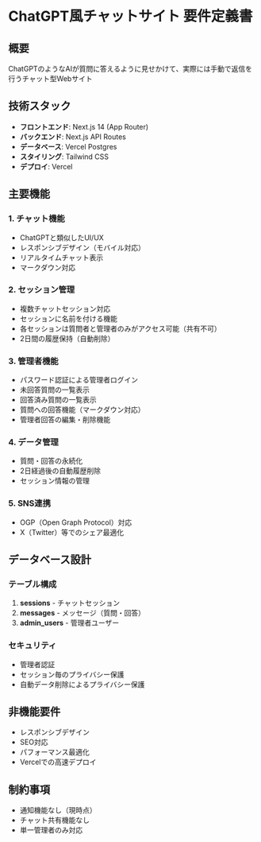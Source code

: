 # ChatGPT風チャットサイト 要件定義書

## 概要
ChatGPTのようなAIが質問に答えるように見せかけて、実際には手動で返信を行うチャット型Webサイト

## 技術スタック
- **フロントエンド**: Next.js 14 (App Router)
- **バックエンド**: Next.js API Routes
- **データベース**: Vercel Postgres
- **スタイリング**: Tailwind CSS
- **デプロイ**: Vercel

## 主要機能

### 1. チャット機能
- ChatGPTと類似したUI/UX
- レスポンシブデザイン（モバイル対応）
- リアルタイムチャット表示
- マークダウン対応

### 2. セッション管理
- 複数チャットセッション対応
- セッションに名前を付ける機能
- 各セッションは質問者と管理者のみがアクセス可能（共有不可）
- 2日間の履歴保持（自動削除）

### 3. 管理者機能
- パスワード認証による管理者ログイン
- 未回答質問の一覧表示
- 回答済み質問の一覧表示
- 質問への回答機能（マークダウン対応）
- 管理者回答の編集・削除機能

### 4. データ管理
- 質問・回答の永続化
- 2日経過後の自動履歴削除
- セッション情報の管理

### 5. SNS連携
- OGP（Open Graph Protocol）対応
- X（Twitter）等でのシェア最適化

## データベース設計

### テーブル構成
1. **sessions** - チャットセッション
2. **messages** - メッセージ（質問・回答）
3. **admin_users** - 管理者ユーザー

### セキュリティ
- 管理者認証
- セッション毎のプライバシー保護
- 自動データ削除によるプライバシー保護

## 非機能要件
- レスポンシブデザイン
- SEO対応
- パフォーマンス最適化
- Vercelでの高速デプロイ

## 制約事項
- 通知機能なし（現時点）
- チャット共有機能なし
- 単一管理者のみ対応